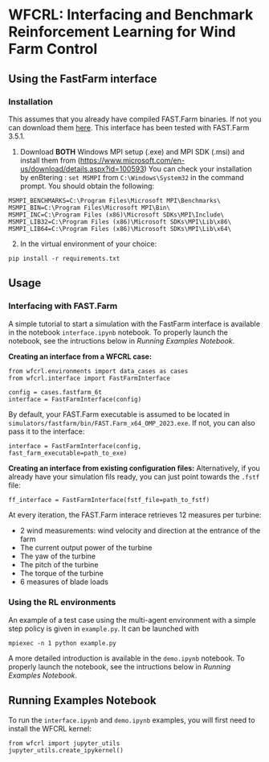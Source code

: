 # WFCRL: Interfacing and Benchmark Reinforcement Learning for Wind Farm Control

## Using the FastFarm interface

### Installation

This assumes that you already have compiled FAST.Farm binaries. If not you can download them [here](https://github.com/OpenFAST/openfast/releases/tag/v3.5.1). This interface has been tested with FAST.Farm 3.5.1.

1. Download **BOTH** Windows MPI setup (.exe) and MPI SDK (.msi) and install them from (https://www.microsoft.com/en-us/download/details.aspx?id=100593)
You can check your installation by enBtering : `set MSMPI` from `C:\Windows\System32` in the command prompt. You should obtain the following:

```
MSMPI_BENCHMARKS=C:\Program Files\Microsoft MPI\Benchmarks\
MSMPI_BIN=C:\Program Files\Microsoft MPI\Bin\
MSMPI_INC=C:\Program Files (x86)\Microsoft SDKs\MPI\Include\
MSMPI_LIB32=C:\Program Files (x86)\Microsoft SDKs\MPI\Lib\x86\
MSMPI_LIB64=C:\Program Files (x86)\Microsoft SDKs\MPI\Lib\x64\
```

2. In the virtual environment of your choice:
```
pip install -r requirements.txt
```

## Usage

### Interfacing with FAST.Farm

A simple tutorial to start a simulation with the FastFarm interface is available in the notebook `interface.ipynb` notebook. To properly launch the notebook, see the intructions below in *Running Examples Notebook*.

**Creating an interface from a WFCRL case:**

```
from wfcrl.environments import data_cases as cases
from wfcrl.interface import FastFarmInterface

config = cases.fastfarm_6t
interface = FastFarmInterface(config)
```

By default, your FAST.Farm executable is assumed to be located in `simulators/fastfarm/bin/FAST.Farm_x64_OMP_2023.exe`. If not, you can also pass it to the interface:

```
interface = FastFarmInterface(config, fast_farm_executable=path_to_exe)
```


**Creating an interface from existing configuration files:**
Alternatively, if you already have your simulation fils ready, you can just point towards the `.fstf` file:
```
ff_interface = FastFarmInterface(fstf_file=path_to_fstf)
```


At every iteration, the FAST.Farm interace retrieves 12 measures per turbine:
- 2 wind measurements: wind velocity and direction at the entrance of the farm
- The current output power of the turbine
- The yaw of the turbine
- The pitch of the turbine
- The torque of the turbine
- 6 measures of blade loads

### Using the RL environments
An example of a test case using the multi-agent environment with a simple step policy is given in `example.py`. It can be launched with

```
mpiexec -n 1 python example.py
```

A more detailed introduction is available in the `demo.ipynb` notebook. To properly launch the notebook, see the intructions below in *Running Examples Notebook*.

## Running Examples Notebook

To run the `interface.ipynb` and `demo.ipynb` examples, you will first need to install the WFCRL kernel:

```
from wfcrl import jupyter_utils
jupyter_utils.create_ipykernel()
```
